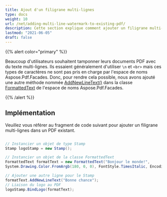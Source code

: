 ```yaml
---
title: Ajout d'un filigrane multi-lignes
type: docs
weight: 10
url: /net/adding-multi-line-watermark-to-existing-pdf/
description: Cette section explique comment ajouter un filigrane multi-lignes à un PDF existant en utilisant la classe FormattedText.
lastmod: "2021-06-05"
draft: false
---
```


{{% alert color="primary" %}}

Beaucoup d'utilisateurs souhaitent tamponner leurs documents PDF avec du texte multi-lignes. Ils essaient généralement d'utiliser `\n` et `<br>` mais ces types de caractères ne sont pas pris en charge par l'espace de noms Aspose.Pdf.Facades. Donc, pour rendre cela possible, nous avons ajouté une autre méthode nommée [AddNewLineText()](https://reference.aspose.com/pdf/net/aspose.pdf.facades/formattedtext/methods/addnewlinetext/index) dans la classe [FormattedText](https://reference.aspose.com/pdf/net/aspose.pdf.facades/formattedtext) de l'espace de noms Aspose.Pdf.Facades.

{{% /alert %}}

## Implémentation

Veuillez vous référer au fragment de code suivant pour ajouter un filigrane multi-lignes dans un PDF existant.

```csharp

// Instancier un objet de type Stamp
Stamp logoStamp = new Stamp();

// Instancier un objet de la classe FormattedText
FormattedText formatText = new FormattedText("Bonjour le monde!",
System.Drawing.Color.FromArgb(180, 0, 0), FontStyle.TimesItalic, EncodingType.Winansi, false, 50);

// Ajouter une autre ligne pour le Stamp
formatText.AddNewLineText("Bonne chance");
// Liaison du logo au PDF
logoStamp.BindLogo(formatText);
```